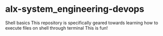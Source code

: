 # alx-system_engineering-devops
Shell basics
This repository is specifically geared towards learning how to execute files on shell through terminal
This is fun!
